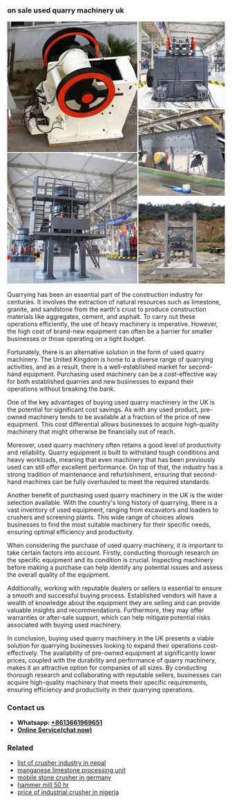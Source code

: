 <h3>on sale used quarry machinery uk</h3><img src='1708408408.jpg' alt=''><p>Quarrying has been an essential part of the construction industry for centuries. It involves the extraction of natural resources such as limestone, granite, and sandstone from the earth's crust to produce construction materials like aggregates, cement, and asphalt. To carry out these operations efficiently, the use of heavy machinery is imperative. However, the high cost of brand-new equipment can often be a barrier for smaller businesses or those operating on a tight budget.</p><p>Fortunately, there is an alternative solution in the form of used quarry machinery. The United Kingdom is home to a diverse range of quarrying activities, and as a result, there is a well-established market for second-hand equipment. Purchasing used machinery can be a cost-effective way for both established quarries and new businesses to expand their operations without breaking the bank.</p><p>One of the key advantages of buying used quarry machinery in the UK is the potential for significant cost savings. As with any used product, pre-owned machinery tends to be available at a fraction of the price of new equipment. This cost differential allows businesses to acquire high-quality machinery that might otherwise be financially out of reach.</p><p>Moreover, used quarry machinery often retains a good level of productivity and reliability. Quarry equipment is built to withstand tough conditions and heavy workloads, meaning that even machinery that has been previously used can still offer excellent performance. On top of that, the industry has a strong tradition of maintenance and refurbishment, ensuring that second-hand machines can be fully overhauled to meet the required standards.</p><p>Another benefit of purchasing used quarry machinery in the UK is the wider selection available. With the country's long history of quarrying, there is a vast inventory of used equipment, ranging from excavators and loaders to crushers and screening plants. This wide range of choices allows businesses to find the most suitable machinery for their specific needs, ensuring optimal efficiency and productivity.</p><p>When considering the purchase of used quarry machinery, it is important to take certain factors into account. Firstly, conducting thorough research on the specific equipment and its condition is crucial. Inspecting machinery before making a purchase can help identify any potential issues and assess the overall quality of the equipment.</p><p>Additionally, working with reputable dealers or sellers is essential to ensure a smooth and successful buying process. Established vendors will have a wealth of knowledge about the equipment they are selling and can provide valuable insights and recommendations. Furthermore, they may offer warranties or after-sale support, which can help mitigate potential risks associated with buying used machinery.</p><p>In conclusion, buying used quarry machinery in the UK presents a viable solution for quarrying businesses looking to expand their operations cost-effectively. The availability of pre-owned equipment at significantly lower prices, coupled with the durability and performance of quarry machinery, makes it an attractive option for companies of all sizes. By conducting thorough research and collaborating with reputable sellers, businesses can acquire high-quality machinery that meets their specific requirements, ensuring efficiency and productivity in their quarrying operations.</p><h3>Contact us</h3><ul><li><strong>Whatsapp:&nbsp;<a href="https://wa.me/8613661969651">+8613661969651</a></strong></li><li><a href="https://swt.shibang-china.com/?git&amp;zhl&amp;on sale used quarry machinery uk"><strong>Online Service(chat now)</strong></a></li></ul><h3>Related</h3><ul><li><a href='list of crusher industry in nepal.md'>list of crusher industry in nepal</a></li><li><a href='manganese limestone processing unit.md'>manganese limestone processing unit</a></li><li><a href='mobile stone crusher in germany.md'>mobile stone crusher in germany</a></li><li><a href='hammer mill 50 hr.md'>hammer mill 50 hr</a></li><li><a href='price of industrial crusher in nigeria.md'>price of industrial crusher in nigeria</a></li></ul>